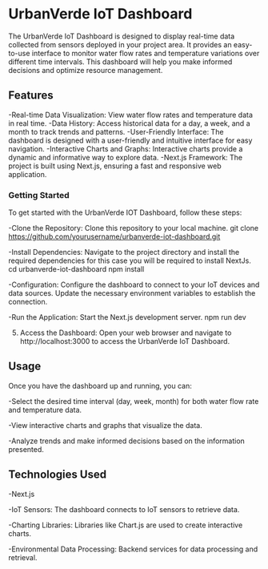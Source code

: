 # UrbanVerde IoT Dashboard

The UrbanVerde IoT Dashboard is designed to display real-time data collected from sensors deployed in your project area. It provides an easy-to-use interface to monitor water flow rates and temperature variations over different time intervals. This dashboard will help you make informed decisions and optimize resource management.

## Features

-Real-time Data Visualization: View water flow rates and temperature data in real time.
-Data History: Access historical data for a day, a week, and a month to track trends and patterns.
-User-Friendly Interface: The dashboard is designed with a user-friendly and intuitive interface for easy navigation.
-Interactive Charts and Graphs: Interactive charts provide a dynamic and informative way to explore data.
-Next.js Framework: The project is built using Next.js, ensuring a fast and responsive web application.

### Getting Started

To get started with the UrbanVerde IOT  Dashboard, follow these steps:

-Clone the Repository: Clone this repository to your local machine.
git clone https://github.com/yourusername/urbanverde-iot-dashboard.git

-Install Dependencies: Navigate to the project directory and install the required dependencies for this case you will be required to install NextJs.
cd urbanverde-iot-dashboard
npm install

-Configuration: Configure the dashboard to connect to your IoT devices and data sources. Update the necessary environment variables to establish the connection.

-Run the Application: Start the Next.js development server.
npm run dev

5. Access the Dashboard: Open your web browser and navigate to http://localhost:3000 to access the UrbanVerde IoT Dashboard.

## Usage

Once you have the dashboard up and running, you can:

-Select the desired time interval (day, week, month) for both water flow rate and temperature data.

-View interactive charts and graphs that visualize the data.

-Analyze trends and make informed decisions based on the information presented.

## Technologies Used

-Next.js

-IoT Sensors: The dashboard connects to IoT sensors to retrieve data.

-Charting Libraries: Libraries like Chart.js are used to create interactive charts.

-Environmental Data Processing: Backend services for data processing and retrieval.
